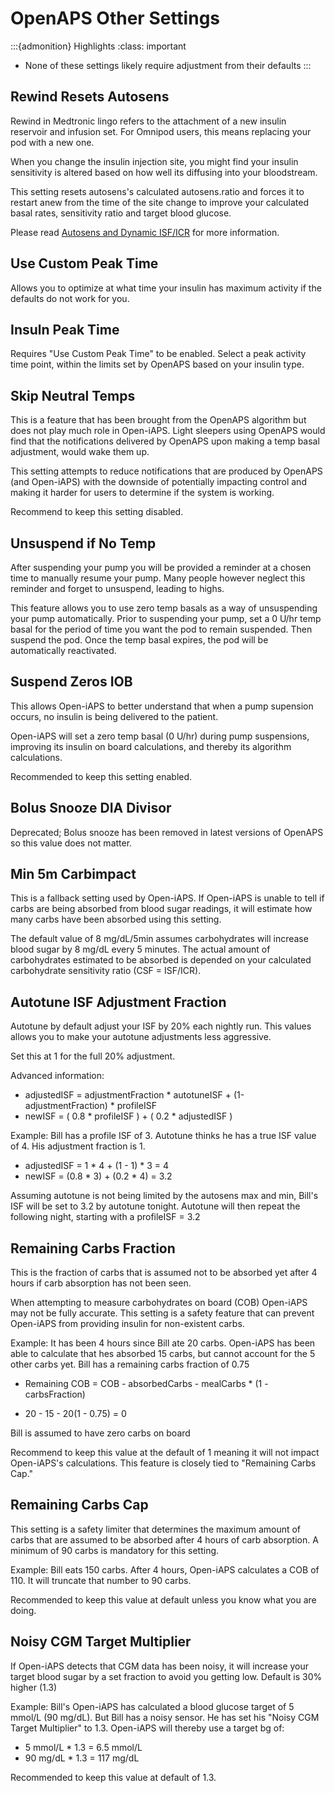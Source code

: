 # OpenAPS Other Settings
:::{admonition} Highlights
:class: important
- None of these settings likely require adjustment from their defaults
:::
## Rewind Resets Autosens
Rewind in Medtronic lingo refers to the attachment of a new insulin reservoir and infusion set. For Omnipod users, this means replacing your pod with a new one.

When you change the insulin injection site, you might find your insulin sensitivity is altered based on how well its diffusing into your bloodstream. 

This setting resets autosens's calculated autosens.ratio and forces it to restart anew from the time of the site change to improve your calculated basal rates, sensitivity ratio and target blood glucose.

Please read [Autosens and Dynamic ISF/ICR](../concepts/autosens-dynamic.md) for more information.
## Use Custom Peak Time
Allows you to optimize at what time your insulin has maximum activity if the defaults do not work for you.

## Insuln Peak Time
Requires "Use Custom Peak Time" to be enabled. Select a peak activity time point, within the limits set by OpenAPS based on your insulin type.

## Skip Neutral Temps
This is a feature that has been brought from the OpenAPS algorithm but does not play much role in Open-iAPS. Light sleepers using OpenAPS would find that the notifications delivered by OpenAPS upon making a temp basal adjustment, would wake them up. 

This setting attempts to reduce notifications that are produced by OpenAPS (and Open-iAPS) with the downside of potentially impacting control and making it harder for users to determine if the system is working.

Recommend to keep this setting disabled.

## Unsuspend if No Temp
After suspending your pump you will be provided a reminder at a chosen time to manually resume your pump. Many people however neglect this reminder and forget to unsuspend, leading to highs.

This feature allows you to use zero temp basals as a way of unsuspending your pump automatically. Prior to suspending your pump, set a 0 U/hr temp basal for the period of time you want the pod to remain suspended. Then suspend the pod. Once the temp basal expires, the pod will be automatically reactivated.

## Suspend Zeros IOB
This allows Open-iAPS to better understand that when a pump supension occurs, no insulin is being delivered to the patient.

Open-iAPS will set a zero temp basal (0 U/hr) during pump suspensions, improving its insulin on board calculations, and thereby its algorithm calculations.

Recommended to keep this setting enabled.

## Bolus Snooze DIA Divisor
Deprecated; Bolus snooze has been removed in latest versions of OpenAPS so this value does not matter.

## Min 5m Carbimpact
This is a fallback setting used by Open-iAPS. If Open-iAPS is unable to tell if carbs are being absorbed from blood sugar readings, it will estimate how many carbs have been absorbed using this setting.

The default value of 8 mg/dL/5min assumes carbohydrates will increase blood sugar by 8 mg/dL every 5 minutes. The actual amount of carbohydrates estimated to be absorbed is depended on your calculated carbohydrate sensitivity ratio (CSF = ISF/ICR).

## Autotune ISF Adjustment Fraction
Autotune by default adjust your ISF by 20% each nightly run. This values allows you to make your autotune adjustments less aggressive.

Set this at 1 for the full 20% adjustment.

Advanced information:

-  adjustedISF = adjustmentFraction * autotuneISF + (1-adjustmentFraction) * profileISF
- newISF = ( 0.8 * profileISF ) + ( 0.2 * adjustedISF )

Example: Bill has a profile ISF of 3. Autotune thinks he has a true ISF value of 4. His adjustment fraction is 1.

- adjustedISF = 1 * 4 + (1 - 1) * 3 = 4
- newISF = (0.8 * 3) + (0.2 * 4) = 3.2

Assuming autotune is not being limited by the autosens max and min, Bill's ISF will be set to 3.2 by autotune tonight. Autotune will then repeat the following night, starting with a profileISF = 3.2

## Remaining Carbs Fraction
This is the fraction of carbs that is assumed not to be absorbed yet after 4 hours if carb absorption has not been seen. 

When attempting to measure carbohydrates on board (COB) Open-iAPS may not be fully accurate. This setting is a safety feature that can prevent Open-iAPS from providing insulin for non-existent carbs.

Example: It has been 4 hours since Bill ate 20 carbs. Open-iAPS has been able to calculate that hes absorbed 15 carbs, but cannot account for the 5 other carbs yet. Bill has a remaining carbs fraction of 0.75

- Remaining COB = COB - absorbedCarbs - mealCarbs * (1 - carbsFraction)

- 20 - 15 - 20(1 - 0.75) = 0 

Bill is assumed to have zero carbs on board

Recommend to keep this value at the default of 1 meaning it will not impact Open-iAPS's calculations. This feature is closely tied to "Remaining Carbs Cap."

## Remaining Carbs Cap
This setting is a safety limiter that determines the maximum amount of carbs that are assumed to be absorbed after 4 hours of carb absorption. A minimum of 90 carbs is mandatory for this setting.

Example: Bill eats 150 carbs. After 4 hours, Open-iAPS calculates a COB of 110. It will truncate that number to 90 carbs.

Recommended to keep this value at default unless you know what you are doing.

## Noisy CGM Target Multiplier
If Open-iAPS detects that CGM data has been noisy, it will increase your target blood sugar by a set fraction to avoid you getting low. Default is 30% higher (1.3)

Example: Bill's Open-iAPS has calculated a blood glucose target of 5 mmol/L (90 mg/dL). But Bill has a noisy sensor. He has set his "Noisy CGM Target Multiplier" to 1.3. Open-iAPS will thereby use a target bg of:

- 5 mmol/L * 1.3 = 6.5 mmol/L
- 90 mg/dL * 1.3 = 117 mg/dL

Recommended to keep this value at default of 1.3.
